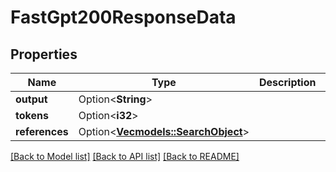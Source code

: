 # FastGpt200ResponseData

## Properties

Name | Type | Description | Notes
------------ | ------------- | ------------- | -------------
**output** | Option<**String**> |  | [optional]
**tokens** | Option<**i32**> |  | [optional]
**references** | Option<[**Vec<models::SearchObject>**](searchObject.md)> |  | [optional]

[[Back to Model list]](../README.md#documentation-for-models) [[Back to API list]](../README.md#documentation-for-api-endpoints) [[Back to README]](../README.md)


